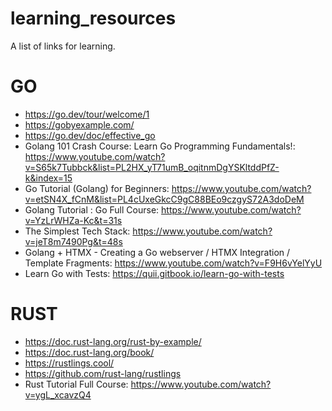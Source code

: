 # learning_resources
A list of links for learning.

# GO
- https://go.dev/tour/welcome/1
- https://gobyexample.com/
- https://go.dev/doc/effective_go
- Golang 101 Crash Course: Learn Go Programming Fundamentals!: https://www.youtube.com/watch?v=S65k7Tubbck&list=PL2HX_yT71umB_oqitnmDgYSKltddPfZ-k&index=15
- Go Tutorial (Golang) for Beginners: https://www.youtube.com/watch?v=etSN4X_fCnM&list=PL4cUxeGkcC9gC88BEo9czgyS72A3doDeM
- Golang Tutorial : Go Full Course: https://www.youtube.com/watch?v=YzLrWHZa-Kc&t=31s
- The Simplest Tech Stack: https://www.youtube.com/watch?v=jeT8m7490Pg&t=48s
- Golang + HTMX - Creating a Go webserver / HTMX Integration / Template Fragments: https://www.youtube.com/watch?v=F9H6vYelYyU
- Learn Go with Tests: https://quii.gitbook.io/learn-go-with-tests

# RUST
- https://doc.rust-lang.org/rust-by-example/
- https://doc.rust-lang.org/book/
- https://rustlings.cool/
- https://github.com/rust-lang/rustlings
- Rust Tutorial Full Course: https://www.youtube.com/watch?v=ygL_xcavzQ4
